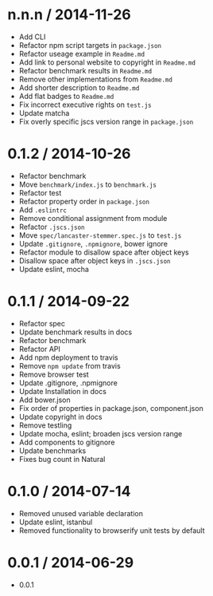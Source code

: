 
n.n.n / 2014-11-26
==================

 * Add CLI
 * Refactor npm script targets in `package.json`
 * Refactor useage example in `Readme.md`
 * Add link to personal website to copyright in `Readme.md`
 * Refactor benchmark results in `Readme.md`
 * Remove other implementations from `Readme.md`
 * Add shorter description to `Readme.md`
 * Add flat badges to `Readme.md`
 * Fix incorrect executive rights on `test.js`
 * Update matcha
 * Fix overly specific jscs version range in `package.json`

0.1.2 / 2014-10-26
==================

 * Refactor benchmark
 * Move `benchmark/index.js` to `benchmark.js`
 * Refactor test
 * Refactor property order in `package.json`
 * Add `.eslintrc`
 * Remove conditional assignment from module
 * Refactor `.jscs.json`
 * Move `spec/lancaster-stemmer.spec.js` to `test.js`
 * Update `.gitignore`, `.npmignore`, bower ignore
 * Refactor module to disallow space after object keys
 * Disallow space after object keys in `.jscs.json`
 * Update eslint, mocha

0.1.1 / 2014-09-22
==================

 * Refactor spec
 * Update benchmark results in docs
 * Refactor benchmark
 * Refactor API
 * Add npm deployment to travis
 * Remove `npm update` from travis
 * Remove browser test
 * Update .gitignore, .npmignore
 * Update Installation in docs
 * Add bower.json
 * Fix order of properties in package.json, component.json
 * Update copyright in docs
 * Remove testling
 * Update mocha, eslint; broaden jscs version range
 * Add components to gitignore
 * Update benchmarks
 * Fixes bug count in Natural

0.1.0 / 2014-07-14
==================

 * Removed unused variable declaration
 * Update eslint, istanbul
 * Removed functionality to browserify unit tests by default

0.0.1 / 2014-06-29
==================

 * 0.0.1
